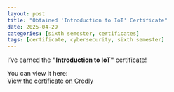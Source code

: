 ```yaml
---
layout: post
title: "Obtained 'Introduction to IoT' Certificate"
date: 2025-04-29
categories: [sixth semester, certificates]
tags: [certificate, cybersecurity, sixth semester]
---
```


I’ve earned the **"Introduction to IoT"** certificate!

You can view it here:  
[View the certificate on Credly](https://www.credly.com/badges/2c36d4a6-35d1-4f1a-a2b8-7dc04c96a08e)

